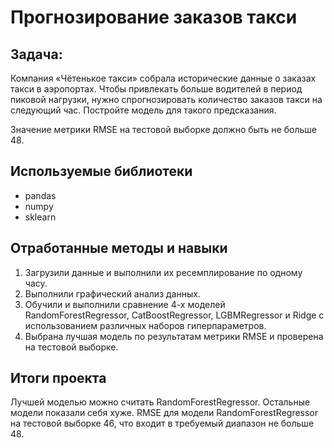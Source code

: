 # Прогнозирование заказов такси

## Задача:

Компания «Чётенькое такси» собрала исторические данные о заказах такси в аэропортах. Чтобы привлекать больше водителей в период пиковой нагрузки, нужно спрогнозировать количество заказов такси на следующий час. Постройте модель для такого предсказания.

Значение метрики RMSE на тестовой выборке должно быть не больше 48.

## Используемые библиотеки
- pandas
- numpy
- sklearn

## Отработанные методы и навыки

 1. Загрузили данные и выполнили их ресемплирование по одному часу.
 2. Выполнили графический анализ данных.
 3. Обучили и выполнили сравнение 4-х моделей RandomForestRegressor, CatBoostRegressor,   LGBMRegressor и Ridge с использованием различных наборов гиперпараметров.
 4. Выбрана лучшая модель по результатам метрики RMSE и проверена на тестовой выборке.
 
## Итоги проекта

Лучшей моделью можно считать RandomForestRegressor. Остальные модели показали себя хуже. RMSE для модели RandomForestRegressor на тестовой выборке 46, что входит в требуемый диапазон не больше 48. 

```python
